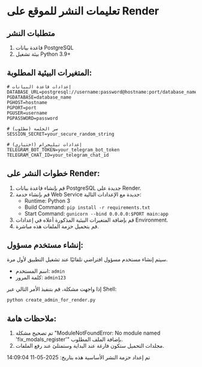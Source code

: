 # تعليمات النشر للموقع على Render

## متطلبات النشر

1. قاعدة بيانات PostgreSQL
2. بيئة تشغيل Python 3.9+

## المتغيرات البيئية المطلوبة:

```
# إعدادات قاعدة البيانات
DATABASE_URL=postgresql://username:password@hostname:port/database_name
PGDATABASE=database_name
PGHOST=hostname
PGPORT=port
PGUSER=username
PGPASSWORD=password

# سر الجلسة (مطلوب)
SESSION_SECRET=your_secure_random_string

# إعدادات تيليجرام (اختياري)
TELEGRAM_BOT_TOKEN=your_telegram_bot_token
TELEGRAM_CHAT_ID=your_telegram_chat_id
```

## خطوات النشر على Render:

1. قم بإنشاء قاعدة بيانات PostgreSQL جديدة على Render.
2. قم بإنشاء خدمة Web Service جديدة مع الإعدادات التالية:
   - Runtime: Python 3
   - Build Command: `pip install -r requirements.txt`
   - Start Command: `gunicorn --bind 0.0.0.0:$PORT main:app`
3. قم بإضافة المتغيرات البيئية المذكورة أعلاه في إعدادات Environment.
4. قم بتحميل حزمة الملفات هذه مباشرة.

## إنشاء مستخدم مسؤول:

سيتم إنشاء مستخدم مسؤول افتراضي تلقائيًا عند تشغيل التطبيق لأول مرة.
- اسم المستخدم: `admin`
- كلمة المرور: `admin123`

إذا واجهت مشكلة، قم بتنفيذ الأمر التالي عبر Shell:
```
python create_admin_for_render.py
```

## ملاحظات هامة:

1. تم تصحيح مشكلة "ModuleNotFoundError: No module named 'fix_modals_register'" بإضافة الملف المطلوب.
2. مجلدات التحميل ستكون فارغة عند البداية وستمتلئ عند رفع الملفات.

تم إعداد حزمة النشر الأساسية هذه بتاريخ: 2025-05-11 14:09:04
